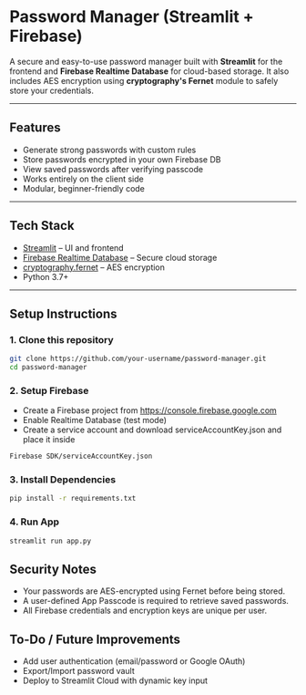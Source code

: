 # Password Manager (Streamlit + Firebase)

A secure and easy-to-use password manager built with **Streamlit** for the frontend and **Firebase Realtime Database** for cloud-based storage. It also includes AES encryption using **cryptography's Fernet** module to safely store your credentials.

---

## Features

- Generate strong passwords with custom rules
- Store passwords encrypted in your own Firebase DB
- View saved passwords after verifying passcode
- Works entirely on the client side
- Modular, beginner-friendly code

---

## Tech Stack

- [Streamlit](https://streamlit.io/) – UI and frontend
- [Firebase Realtime Database](https://firebase.google.com/products/realtime-database) – Secure cloud storage
- [cryptography.fernet](https://cryptography.io/en/latest/fernet/) – AES encryption
- Python 3.7+

---

## Setup Instructions

### 1. Clone this repository

```bash
git clone https://github.com/your-username/password-manager.git
cd password-manager
```

### 2. Setup Firebase

- Create a Firebase project from https://console.firebase.google.com
- Enable Realtime Database (test mode)
- Create a service account and download serviceAccountKey.json and place it inside
```bash 
Firebase SDK/serviceAccountKey.json
```

### 3. Install Dependencies

```bash
pip install -r requirements.txt
```

### 4. Run App

```bash
streamlit run app.py
```

## Security Notes

- Your passwords are AES-encrypted using Fernet before being stored.
- A user-defined App Passcode is required to retrieve saved passwords.
- All Firebase credentials and encryption keys are unique per user.

## To-Do / Future Improvements

- Add user authentication (email/password or Google OAuth)
- Export/Import password vault
- Deploy to Streamlit Cloud with dynamic key input
